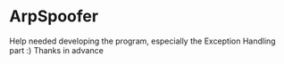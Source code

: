 # ArpSpoofer
Help needed developing the program, especially the Exception Handling part :)
Thanks in advance 
